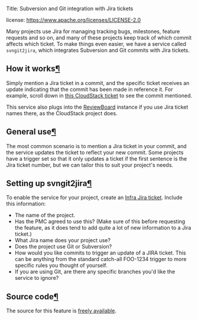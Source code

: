 Title: Subversion and Git integration with Jira tickets

license: https://www.apache.org/licenses/LICENSE-2.0

Many projects use Jira for managing tracking bugs, milestones, feature requests and so on, and many of these projects keep track of which commit affects which ticket. To make things even easier, we have a service called `svngit2jira`, which integrates
Subversion and Git commits with Jira tickets.

<h2 id="how-it-works">How it works<a class="headerlink" href="#how-it-works" title="Permanent link">&para;</a></h2>

Simply mention a Jira ticket in a commit, and the specific ticket receives an update indicating that the commit has been made in reference it. For example, scroll down in <a href="https://issues.apache.org/jira/browse/CLOUDSTACK-1638" target="_blank">this CloudStack ticket</a> to see the commit mentioned.

This service also plugs into the <a href="https://reviews.apache.org/r/" target="_blank">ReviewBoard</a> instance if you use Jira ticket names there, as the CloudStack project does.</p>

<h2 id="general-use-of-the-service">General use<a class="headerlink" href="#general-use-of-the-service" title="Permanent link">&para;</a></h2>

The most common scenario is to mention a Jira ticket in your commit, and the service updates the ticket to reflect your new commit. Some 
projects have a trigger set so that it only updates a ticket if the first  sentence is the Jira ticket number, but we can tailor this to suit your project's needs.

<h2 id="getting-set-up-for-svngit2jira">Setting up svngit2jira<a class="headerlink" href="#getting-set-up-for-svngit2jira" title="Permanent link">&para;</a></h2>

To enable the service for your project, create an 
<a href="https://issues.apache.org/jira/browse/INFRA" target="_blank">Infra Jira ticket</a>. Include this information:

  - The name of the project.
  - Has the PMC agreed to use this? (Make sure of this before requesting the feature, as it does tend to add quite a lot of new information to a Jira ticket.)
  - What Jira name does your project use?
  - Does the project use Git or Subversion?
  - How would you like commits to trigger an update of a JIRA ticket. This can be anything from the standard catch-all FOO-1234 trigger to more specific rules you thought of yourself.
  - If you are using Git, are there any specific branches you'd like the service to ignore?
  
<h2 id="source-code">Source code<a class="headerlink" href="#source-code" title="Permanent link">&para;</a></h2>

The source for this feature is <a href="https://svn.apache.org/repos/infra/infrastructure/trunk/projects/svngit2jira/" target="_blank">freely available</a>.
